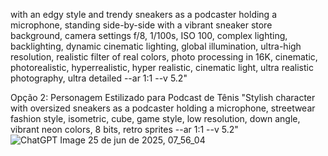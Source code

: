  with an edgy style and trendy sneakers as a podcaster holding a microphone, standing side-by-side with a vibrant sneaker store background, camera settings f/8, 1/100s, ISO 100, complex lighting, backlighting, dynamic cinematic lighting, global illumination, ultra-high resolution, realistic filter of real colors, photo processing in 16K, cinematic, photorealistic, hyperrealistic, hyper realistic, cinematic light, ultra realistic photography, ultra detailed --ar 1:1 --v 5.2"

Opção 2: Personagem Estilizado para Podcast de Tênis
"Stylish character with oversized sneakers as a podcaster holding a microphone, streetwear fashion style, isometric, cube, game style, low resolution, down angle, vibrant neon colors, 8 bits, retro sprites --ar 1:1 --v 5.2"
![ChatGPT Image 25 de jun  de 2025, 07_56_04](https://github.com/user-attachments/assets/829aba48-5a48-498c-953c-c3a078cb72b3)
